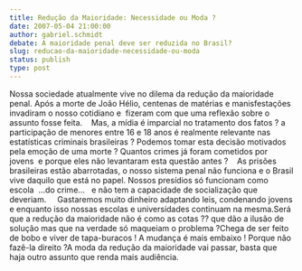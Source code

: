```yaml
---
title: Redução da Maioridade: Necessidade ou Moda ?
date: 2007-05-04 21:00:00
author: gabriel.schmidt
debate: A maioridade penal deve ser reduzida no Brasil?
slug: reducao-da-maioridade-necessidade-ou-moda
status: publish 
type: post
---
```


Nossa sociedade atualmente vive no dilema da redução da maioridade penal. Após a morte de João Hélio, centenas de matérias e manisfestações invadiram o nosso cotidiano e  fizeram com que uma reflexão sobre o assunto fosse feita.    Mas, a mídia é imparcial no tratamento dos fatos ? a participação de menores entre 16 e 18 anos é realmente relevante nas estatísticas criminais brasileiras ? Podemos tomar esta decisão motivados pela emoção de uma morte ? Quantos crimes já foram cometidos por jovens  e porque eles não levantaram esta questão antes ?    As prisões brasileiras estão abarrotadas, o nosso sistema penal não funciona e o Brasil vive daquilo que está no papel. Nossos presídios só funcionam como escola  ...do crime...   e não tem a capacidade de socialização que deveriam.     Gastaremos muito dinheiro adaptando leis, condenando jovens e enquanto isso nossas escolas e universidades continuam na mesma.Será que a redução da maioridade não é como as cotas ?? que dão a ilusão de solução mas que na verdade só maqueiam o problema ?Chega de ser feito de bobo e viver de tapa-buracos ! A mudança é mais embaixo ! Porque não fazê-la direito ?A moda da redução da maioridade vai passar, basta que haja outro assunto que renda mais audiência.
